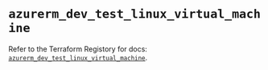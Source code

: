 # `azurerm_dev_test_linux_virtual_machine`

Refer to the Terraform Registory for docs: [`azurerm_dev_test_linux_virtual_machine`](https://www.terraform.io/docs/providers/azurerm/r/dev_test_linux_virtual_machine).
